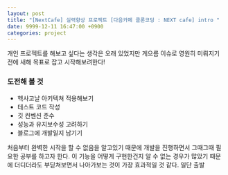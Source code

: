 ```yaml
---
layout: post
title: "[NextCafe] 실력향상 프로젝트 [다음카페 클론코딩 : NEXT cafe] intro "
date: 9999-12-11 16:47:00 +0900
categories: project
---
```


개인 프로젝트를 해보고 싶다는 생각은 오래 있었지만 게으름 이슈로 영원히 미뤄지기 전에 새해 목표로 잡고 시작해보려한다!

### 도전해 볼 것

- 헥사고날 아키텍쳐 적용해보기
- 테스트 코드 작성
- 깃 컨벤션 준수
- 성능과 유지보수성 고려하기
- 블로그에 개발일지 남기기

처음부터 완벽한 시작을 할 수 없음을 알고있기 때문에 개발을 진행하면서 그때그때 필요한 공부를 하고자 한다.
이 기능을 어떻게 구현한건지 알 수 없는 경우가 많았기 때문에 더디더라도 부딛쳐보면서 나아가보는 것이 가장 효과적일 것 같다.
일단 출발
